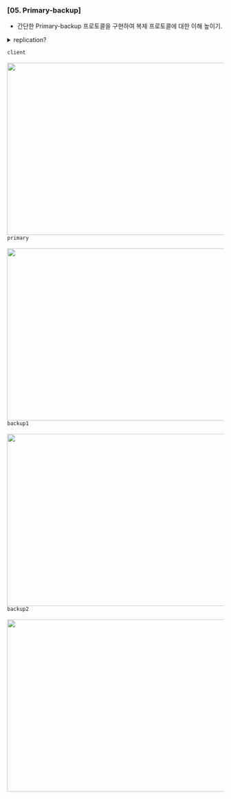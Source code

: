 ### [05. Primary-backup]
- 간단한 Primary-backup 프로토콜을 구현하여 복제 프로토콜에 대한 이해 높이기.

<details>
<summary>replication? </summary>
<div markdown="1">

- Distributed system에서 replication은 statueful 서버들을 복제하여 각 서버들의 data에 대한 state가 완전히 동일해야 한다.
- Replication의 필요성 : high availability, fault tolerance / high performance (more servers, more computing powers)
- Replication storage에서 statueful을 focusing하기 위해서 data replication을 하기 위한 여러 방법들이 있다.
* LB replication
  - PB replication : read 요청은 primary에서 처리하고 write 요청은 backup replication에 update를 하고 ACK을 받는다. 그리고 client한테 commit을 하는 과정이다.
  - Chain replication : Head에서 write하고 chain으로 연결된 replica에 순차적으로 update하며 tail에서 read를 한다. (Leafer가 2개인 셈이다.)
* Leaderless replication
  - leader-election problem을 해결함으로써 fault tolerance를 향상하지만, read-write confilct, Inter-write conflic가 발생가능하다.

</div>
</details>

`client` <br/><br/>
<img src="https://github.com/user-attachments/assets/42d69ea8-6c89-4251-aae3-39da9e3d1e26" width="600" height="400"/>
`primary` <br/><br/>
<img src="https://github.com/user-attachments/assets/d842bf1b-16db-474c-9d7c-74521c636d94" width="600" height="400"/>
`backup1` <br/><br/>
<img src="https://github.com/user-attachments/assets/237bbfe6-f04e-45e9-a7da-4661e93b29f7" width="600" height="400"/>
`backup2` <br/><br/>
<img src="https://github.com/user-attachments/assets/e97b2b2d-2fb6-419e-82a8-724b508810a8" width="600" height="400"/>
